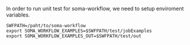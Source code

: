 In order to run unit test for soma-workflow, we need to setup enviroment variables.


```
SWFPATH=/paht/to/soma-workflow
export SOMA_WORKFLOW_EXAMPLES=$SWFPATH/test/jobExamples
export SOMA_WORKFLOW_EXAMPLES_OUT=$SWFPATH/test/out
```

